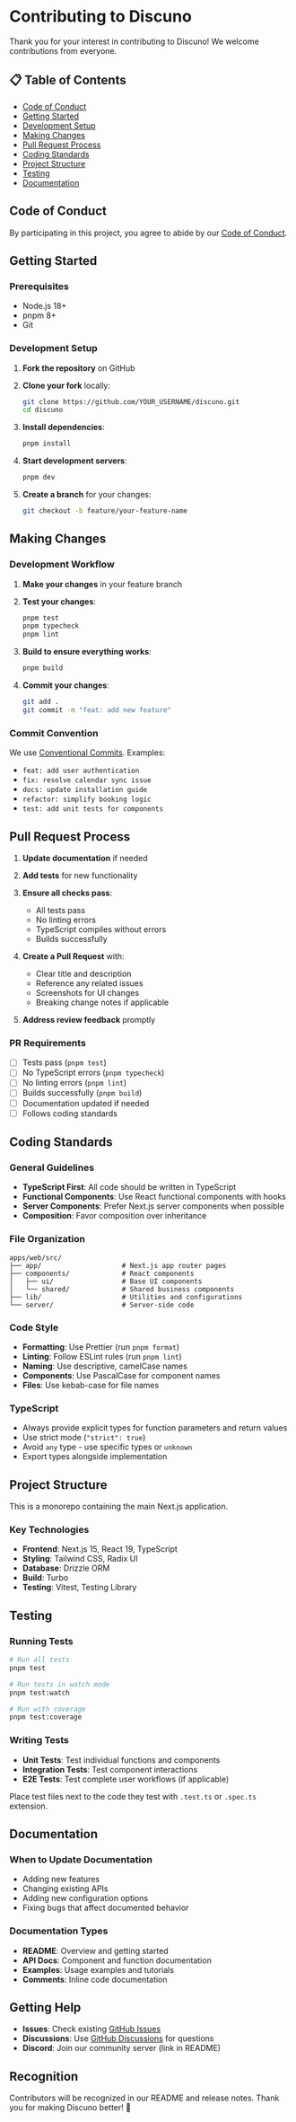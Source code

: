 # Contributing to Discuno

Thank you for your interest in contributing to Discuno! We welcome contributions from everyone.

## 📋 Table of Contents

- [Code of Conduct](#code-of-conduct)
- [Getting Started](#getting-started)
- [Development Setup](#development-setup)
- [Making Changes](#making-changes)
- [Pull Request Process](#pull-request-process)
- [Coding Standards](#coding-standards)
- [Project Structure](#project-structure)
- [Testing](#testing)
- [Documentation](#documentation)

## Code of Conduct

By participating in this project, you agree to abide by our [Code of Conduct](CODE_OF_CONDUCT.md).

## Getting Started

### Prerequisites

- Node.js 18+
- pnpm 8+
- Git

### Development Setup

1. **Fork the repository** on GitHub
2. **Clone your fork** locally:

   ```bash
   git clone https://github.com/YOUR_USERNAME/discuno.git
   cd discuno
   ```

3. **Install dependencies**:

   ```bash
   pnpm install
   ```

4. **Start development servers**:

   ```bash
   pnpm dev
   ```

5. **Create a branch** for your changes:
   ```bash
   git checkout -b feature/your-feature-name
   ```

## Making Changes

### Development Workflow

1. **Make your changes** in your feature branch
2. **Test your changes**:

   ```bash
   pnpm test
   pnpm typecheck
   pnpm lint
   ```

3. **Build to ensure everything works**:

   ```bash
   pnpm build
   ```

4. **Commit your changes**:
   ```bash
   git add .
   git commit -m "feat: add new feature"
   ```

### Commit Convention

We use [Conventional Commits](https://www.conventionalcommits.org/). Examples:

- `feat: add user authentication`
- `fix: resolve calendar sync issue`
- `docs: update installation guide`
- `refactor: simplify booking logic`
- `test: add unit tests for components`

## Pull Request Process

1. **Update documentation** if needed
2. **Add tests** for new functionality
3. **Ensure all checks pass**:

   - All tests pass
   - No linting errors
   - TypeScript compiles without errors
   - Builds successfully

4. **Create a Pull Request** with:

   - Clear title and description
   - Reference any related issues
   - Screenshots for UI changes
   - Breaking change notes if applicable

5. **Address review feedback** promptly

### PR Requirements

- [ ] Tests pass (`pnpm test`)
- [ ] No TypeScript errors (`pnpm typecheck`)
- [ ] No linting errors (`pnpm lint`)
- [ ] Builds successfully (`pnpm build`)
- [ ] Documentation updated if needed
- [ ] Follows coding standards

## Coding Standards

### General Guidelines

- **TypeScript First**: All code should be written in TypeScript
- **Functional Components**: Use React functional components with hooks
- **Server Components**: Prefer Next.js server components when possible
- **Composition**: Favor composition over inheritance

### File Organization

```
apps/web/src/
├── app/                    # Next.js app router pages
├── components/             # React components
│   ├── ui/                 # Base UI components
│   └── shared/             # Shared business components
├── lib/                    # Utilities and configurations
└── server/                 # Server-side code
```

### Code Style

- **Formatting**: Use Prettier (run `pnpm format`)
- **Linting**: Follow ESLint rules (run `pnpm lint`)
- **Naming**: Use descriptive, camelCase names
- **Components**: Use PascalCase for component names
- **Files**: Use kebab-case for file names

### TypeScript

- Always provide explicit types for function parameters and return values
- Use strict mode (`"strict": true`)
- Avoid `any` type - use specific types or `unknown`
- Export types alongside implementation

## Project Structure

This is a monorepo containing the main Next.js application.

### Key Technologies

- **Frontend**: Next.js 15, React 19, TypeScript
- **Styling**: Tailwind CSS, Radix UI
- **Database**: Drizzle ORM
- **Build**: Turbo
- **Testing**: Vitest, Testing Library

## Testing

### Running Tests

```bash
# Run all tests
pnpm test

# Run tests in watch mode
pnpm test:watch

# Run with coverage
pnpm test:coverage
```

### Writing Tests

- **Unit Tests**: Test individual functions and components
- **Integration Tests**: Test component interactions
- **E2E Tests**: Test complete user workflows (if applicable)

Place test files next to the code they test with `.test.ts` or `.spec.ts` extension.

## Documentation

### When to Update Documentation

- Adding new features
- Changing existing APIs
- Adding new configuration options
- Fixing bugs that affect documented behavior

### Documentation Types

- **README**: Overview and getting started
- **API Docs**: Component and function documentation
- **Examples**: Usage examples and tutorials
- **Comments**: Inline code documentation

## Getting Help

- **Issues**: Check existing [GitHub Issues](https://github.com/discuno/discuno/issues)
- **Discussions**: Use [GitHub Discussions](https://github.com/discuno/discuno/discussions) for questions
- **Discord**: Join our community server (link in README)

## Recognition

Contributors will be recognized in our README and release notes. Thank you for making Discuno better! 🎉
